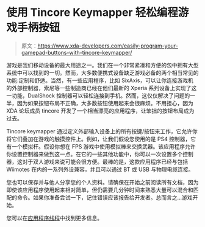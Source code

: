 # 使用 Tincore Keymapper 轻松编程游戏手柄按钮

> 原文：<https://www.xda-developers.com/easily-program-your-gamepad-buttons-with-tincore-keymapper/>

游戏是我们移动设备的最大用途之一。我们在一个非常紧凑和方便的包中拥有大型系统中可以找到的一切。然而，大多数便携式设备缺乏游戏必备的两个相当常见的功能:定制和舒适。当然，有一些应用程序，比如 SixAxis，可以让你连接游戏机的外部控制器，索尼等一些制造商已经在他们最新的 Xperia 系列设备上实现了这一功能，DualShock 控制器可以轻松连接到手机。然而，这仅仅解决了问题的一半，因为如果按钮布局不正确，大多数按钮使用起来会很麻烦。不用担心，因为 XDA 论坛成员 tincore 开发了一个相当漂亮的应用程序，让笨拙的按钮布局成为过去。

Tincore keymapper 通过定义外部输入设备上的所有按键/按钮来工作，它允许你将它们叠加在游戏的触摸控件上。例如，让我们假设您使用的是 PS4 控制器，它有一个模拟杆。假设你想在 FPS 游戏中使用模拟棒来交换武器。该应用程序允许你设置控制器来做到这一点。在它的一些其他功能中，你可以一次设置多个控制器，这对于双人游戏来说可能会很方便。最棒的是，这款应用程序已经与包括 Wiimotes 在内的一系列外设兼容，并且可以通过 BT 或 USB 与物理电缆连接。

您也可以保存并与他人分享您的个人资料。请确保在开始之前阅读所有文档，因为即使该应用程序使用起来相对简单，但仍需要几分钟时间来熟悉大量可以混合和匹配的命令。如果你准备尝试一下，记住错误应该报告给开发者。总而言之...游戏开始。

您可以在[应用程序线程](http://forum.xda-developers.com/showthread.php?t=2309529)中找到更多信息。